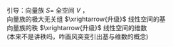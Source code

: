 引导：向量族 $S=$ 全空间 $V$ ，    
向量族的极大无关组 $\xrightarrow{升级}$ 线性空间的基    
向量族的秩 $\xrightarrow{升级}$ 线性空间的维数    
(本来不是讲秩吗，咋画风突变引出基与维数的概念)    
